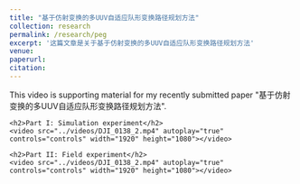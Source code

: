 ```yaml
---
title: "基于仿射变换的多UUV自适应队形变换路径规划方法"
collection: research
permalink: /research/peg
excerpt: '这篇文章是关于基于仿射变换的多UUV自适应队形变换路径规划方法'
venue:
paperurl:
citation:
---
```



<html lang="en">
<head>
    <meta charset="UTF-8">
    <meta name="viewport" content="width=device-width, initial-scale=1.0">
    <title>Supporting Material</title>
</head>
<body>
    <p>This video is supporting material for my recently submitted paper "基于仿射变换的多UUV自适应队形变换路径规划方法".</p>
    
    <h2>Part I: Simulation experiment</h2>
    <video src="../videos/DJI_0138_2.mp4" autoplay="true" controls="controls" width="1920" height="1080"></video>

    <h2>Part II: Field experiment</h2>
    <video src="../videos/DJI_0138_2.mp4" autoplay="true" controls="controls" width="1920" height="1080"></video>
</body>
</html>

